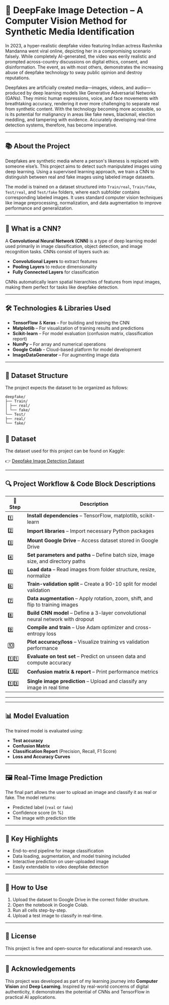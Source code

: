 # 🧠 DeepFake Image Detection – A Computer Vision Method for Synthetic Media Identification

In 2023, a hyper-realistic deepfake video featuring Indian actress Rashmika Mandanna went viral online, depicting her in a compromising scenario falsely. While completely AI-generated, the video was eerily realistic and prompted across-country discussions on digital ethics, consent, and disinformation. The event, as with most others, demonstrates the increasing abuse of deepfake technology to sway public opinion and destroy reputations.

Deepfakes are artificially created media—images, videos, and audio—produced by deep learning models like Generative Adversarial Networks (GANs). They mimic human expressions, voice, and face movements with breathtaking accuracy, rendering it ever more challenging to separate real from synthetic content. With the technology becoming more accessible, so is its potential for malignancy in areas like fake news, blackmail, election meddling, and tampering with evidence. Accurately developing real-time detection systems, therefore, has become imperative.

---

## 📚 About the Project

Deepfakes are synthetic media where a person's likeness is replaced with someone else’s. This project aims to detect such manipulated images using deep learning. Using a supervised learning approach, we train a CNN to distinguish between real and fake images using labeled image datasets.

The model is trained on a dataset structured into `Train/real`, `Train/fake`, `Test/real`, and `Test/fake` folders, where each subfolder contains corresponding labeled images. It uses standard computer vision techniques like image preprocessing, normalization, and data augmentation to improve performance and generalization.

---

## 🧠 What is a CNN?

A **Convolutional Neural Network (CNN)** is a type of deep learning model used primarily in image classification, object detection, and image recognition tasks. CNNs consist of layers such as:
- **Convolutional Layers** to extract features
- **Pooling Layers** to reduce dimensionality
- **Fully Connected Layers** for classification

CNNs automatically learn spatial hierarchies of features from input images, making them perfect for tasks like deepfake detection.

---

## 🛠️ Technologies & Libraries Used

- **TensorFlow** & **Keras** – For building and training the CNN  
- **Matplotlib** – For visualization of training results and predictions  
- **Scikit-learn** – For model evaluation (confusion matrix, classification report)  
- **NumPy** – For array and numerical operations  
- **Google Colab** – Cloud-based platform for model development  
- **ImageDataGenerator** – For augmenting image data  

---

## 📁 Dataset Structure

The project expects the dataset to be organized as follows:

```
deepfake/
├── Train/
│ ├── real/
│ └── fake/
└── Test/
├── real/
└── fake/
```  

## 📂 Dataset

The dataset used for this project can be found on Kaggle:

👉 [Deepfake Image Detection Dataset](https://www.kaggle.com/code/srimantasingha/deepfakeimagedetection-96-91/input)

---

## 🔍 Project Workflow & Code Block Descriptions

| 🔢 Step | Description |
|--------|-------------|
| 1️⃣ | **Install dependencies** – TensorFlow, matplotlib, scikit-learn |
| 2️⃣ | **Import libraries** – Import necessary Python packages |
| 3️⃣ | **Mount Google Drive** – Access dataset stored in Google Drive |
| 4️⃣ | **Set parameters and paths** – Define batch size, image size, and directory paths |
| 5️⃣ | **Load data** – Read images from folder structure, resize, normalize |
| 6️⃣ | **Train-validation split** – Create a 90-10 split for model validation |
| 7️⃣ | **Data augmentation** – Apply rotation, zoom, shift, and flip to training images |
| 8️⃣ | **Build CNN model** – Define a 3-layer convolutional neural network with dropout |
| 9️⃣ | **Compile and train** – Use Adam optimizer and cross-entropy loss |
| 🔟 | **Plot accuracy/loss** – Visualize training vs validation performance |
| 1️⃣1️⃣ | **Evaluate on test set** – Predict on unseen data and compute accuracy |
| 1️⃣2️⃣ | **Confusion matrix & report** – Print performance metrics |
| 1️⃣3️⃣ | **Single image prediction** – Upload and classify any image in real time |

---

---

## 📊 Model Evaluation

The trained model is evaluated using:
- **Test accuracy**
- **Confusion Matrix**
- **Classification Report** (Precision, Recall, F1 Score)
- **Loss and Accuracy Curves**

---

## 🖼️ Real-Time Image Prediction

The final part allows the user to upload an image and classify it as real or fake. The model returns:
- Predicted label (`real` or `fake`)
- Confidence score (in %)
- The image with prediction title

---

## 📌 Key Highlights

- End-to-end pipeline for image classification  
- Data loading, augmentation, and model training included  
- Interactive prediction on user-uploaded image  
- Easily extendable to video deepfake detection  

---

## 🚀 How to Use

1. Upload the dataset to Google Drive in the correct folder structure.  
2. Open the notebook in Google Colab.  
3. Run all cells step-by-step.  
4. Upload a test image to classify in real-time.  

---

## 📎 License

This project is free and open-source for educational and research use.

---

## 🙌 Acknowledgements

This project was developed as part of my learning journey into **Computer Vision** and **Deep Learning**. Inspired by real-world concerns of digital authenticity, it demonstrates the potential of CNNs and TensorFlow in practical AI applications.

